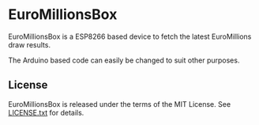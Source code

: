 # EuroMillionsBox #

EuroMillionsBox is a ESP8266 based device to fetch the latest EuroMillions draw results.

The Arduino based code can easily be changed to suit other purposes.

## License ##

EuroMillionsBox is released under the terms of the MIT License. See [LICENSE.txt](LICENSE.txt) for details.
